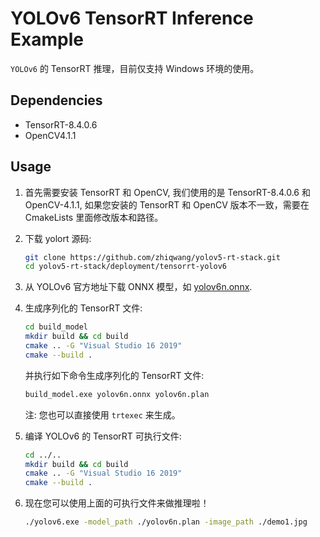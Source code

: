 # YOLOv6 TensorRT Inference Example

`YOLOv6` 的 TensorRT 推理，目前仅支持 Windows 环境的使用。

## Dependencies

- TensorRT-8.4.0.6
- OpenCV4.1.1

## Usage

1. 首先需要安装 TensorRT 和 OpenCV, 我们使用的是 TensorRT-8.4.0.6 和 OpenCV-4.1.1, 如果您安装的 TensorRT 和 OpenCV 版本不一致，需要在 CmakeLists 里面修改版本和路径。

1. 下载 yolort 源码:

   ```sh
   git clone https://github.com/zhiqwang/yolov5-rt-stack.git
   cd yolov5-rt-stack/deployment/tensorrt-yolov6
   ```

1. 从 YOLOv6 官方地址下载 ONNX 模型，如 [yolov6n.onnx](https://github.com/meituan/YOLOv6/releases/download/0.1.0/yolov6n.onnx).

1. 生成序列化的 TensorRT 文件:

   ```sh
   cd build_model
   mkdir build && cd build
   cmake .. -G "Visual Studio 16 2019"
   cmake --build .
   ```

   并执行如下命令生成序列化的 TensorRT 文件:

   ```sh
   build_model.exe yolov6n.onnx yolov6n.plan
   ```

   注: 您也可以直接使用 `trtexec` 来生成。

1. 编译 YOLOv6 的 TensorRT 可执行文件:

   ```sh
   cd ../..
   mkdir build && cd build
   cmake .. -G "Visual Studio 16 2019"
   cmake --build .
   ```

1. 现在您可以使用上面的可执行文件来做推理啦！

   ```sh
   ./yolov6.exe -model_path ./yolov6n.plan -image_path ./demo1.jpg
   ```
